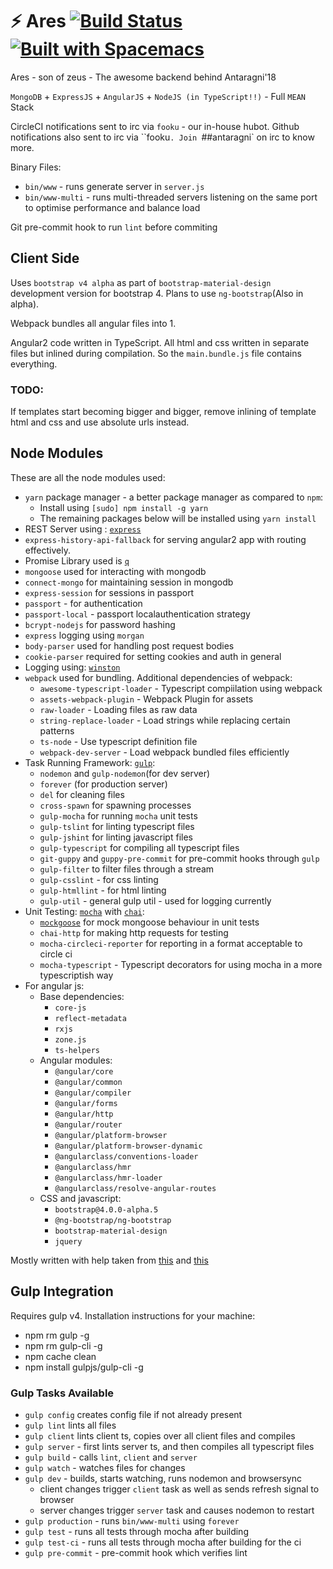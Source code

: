 # :zap: Ares [![Build Status](https://circleci.com/gh/yashsriv/zeus.svg?circle-token=b9d6a3351f7c5f3658bd569eded99b9836d746fa)](https://circleci.com/gh/yashsriv/zeus) [![Built with Spacemacs](https://cdn.rawgit.com/syl20bnr/spacemacs/442d025779da2f62fc86c2082703697714db6514/assets/spacemacs-badge.svg)](http://spacemacs.org)

Ares - son of zeus - The awesome backend behind Antaragni'18

`MongoDB` + `ExpressJS` + `AngularJS` + `NodeJS (in TypeScript!!)` - Full `MEAN` Stack

CircleCI notifications sent to irc via `fooku` - our in-house hubot.
Github notifications also sent to irc via ``fooku`.
Join `##antaragni` on irc to know more.

Binary Files:
* `bin/www` - runs generate server in `server.js`
* `bin/www-multi` - runs multi-threaded servers listening on the same port to optimise
  performance and balance load

Git pre-commit hook to run `lint` before commiting

## Client Side

Uses `bootstrap v4 alpha` as part of `bootstrap-material-design` development version for
bootstrap 4. Plans to use `ng-bootstrap`(Also in alpha).

Webpack bundles all angular files into 1.

Angular2 code written in TypeScript. All html and css written in separate files but
inlined during compilation. So the `main.bundle.js` file contains everything.

### TODO:
If templates start becoming bigger and bigger, remove inlining of template html and css
and use absolute urls instead.

## Node Modules
These are all the node modules used:
* `yarn` package manager - a better package manager as compared to `npm`:
  * Install using `[sudo] npm install -g yarn`
  * The remaining packages below will be installed using `yarn install`
* REST Server using : [`express`](https://expressjs.com)
* `express-history-api-fallback` for serving angular2 app with routing effectively.
* Promise Library used is [`q`](https://npmjs.org/package/q)
* `mongoose` used for interacting with mongodb
* `connect-mongo` for maintaining session in mongodb
* `express-session` for sessions in passport
* `passport` - for authentication
* `passport-local` - passport localauthentication strategy
* `bcrypt-nodejs` for password hashing
* `express` logging using `morgan`
* `body-parser` used for handling post request bodies
* `cookie-parser` required for setting cookies and auth in general
* Logging using: [`winston`](https://blog.risingstack.com/node-js-logging-tutorial/)
* `webpack` used for bundling. Additional dependencies of webpack:
  * `awesome-typescript-loader` - Typescript compiilation using webpack
  * `assets-webpack-plugin` - Webpack Plugin for assets
  * `raw-loader` - Loading files as raw data
  * `string-replace-loader` - Load strings while replacing certain patterns
  * `ts-node` - Use typescript definition file
  * `webpack-dev-server` - Load webpack bundled files efficiently
* Task Running Framework: [`gulp`](https://github.com/gulpjs/gulp/blob/master/docs/getting-started.md):
  * `nodemon` and `gulp-nodemon`(for dev server)
  * `forever` (for production server)
  * `del` for cleaning files
  * `cross-spawn` for spawning processes
  * `gulp-mocha` for running `mocha` unit tests
  * `gulp-tslint` for linting typescript files
  * `gulp-jshint` for linting javascript files
  * `gulp-typescript` for compiling all typescript files
  * `git-guppy` and `guppy-pre-commit` for pre-commit hooks through `gulp`
  * `gulp-filter` to filter files through a stream
  * `gulp-csslint` - for css linting
  * `gulp-htmllint` - for html linting
  * `gulp-util` - general gulp util - used for logging currently
* Unit Testing: [`mocha`](https://mochajs.org/) with [`chai`](http://chaijs.com/):
  * [`mockgoose`]("https://npmjs.org/package/mockgoose") for mock mongoose behaviour in unit tests
  * `chai-http` for making http requests for testing
  * `mocha-circleci-reporter` for reporting in a format acceptable to circle ci
  * `mocha-typescript` - Typescript decorators for using mocha in a more typescriptish way
* For angular js:
  * Base dependencies:
    * `core-js`
    * `reflect-metadata`
    * `rxjs`
    * `zone.js`
    * `ts-helpers`
  * Angular modules:
    * `@angular/core`
    * `@angular/common`
    * `@angular/compiler`
    * `@angular/forms`
    * `@angular/http`
    * `@angular/router`
    * `@angular/platform-browser`
    * `@angular/platform-browser-dynamic`
    * `@angularclass/conventions-loader`
    * `@angularclass/hmr`
    * `@angularclass/hmr-loader`
    * `@angularclass/resolve-angular-routes`
  * CSS and javascript:
    * `bootstrap@4.0.0-alpha.5`
    * `@ng-bootstrap/ng-bootstrap`
    * `bootstrap-material-design`
    * `jquery`


Mostly written with help taken from [this](http://brianflove.com/2016/11/08/typescript-2-express-node/)
and [this](http://brianflove.com/2016/11/11/typescript-2-express-mongoose-mocha-chai/)

## Gulp Integration

Requires gulp v4. Installation instructions for your machine:
* npm rm gulp -g
* npm rm gulp-cli -g
* npm cache clean
* npm install gulpjs/gulp-cli -g

### Gulp Tasks Available

* `gulp config` creates config file if not already present
* `gulp lint` lints all files
* `gulp client` lints client ts, copies over all client files and compiles
* `gulp server` - first lints server ts, and then compiles all typescript files
* `gulp build` - calls `lint`, `client` and `server`
* `gulp watch` - watches files for changes
* `gulp dev` - builds, starts watching, runs nodemon and browsersync
  - client changes trigger `client` task as well as sends refresh signal to browser
  - server changes trigger `server` task and causes nodemon to restart
* `gulp production` - runs `bin/www-multi` using `forever`
* `gulp test` - runs all tests through mocha after building
* `gulp test-ci` - runs all tests through mocha after building for the ci
* `gulp pre-commit` - pre-commit hook which verifies lint
